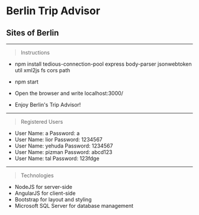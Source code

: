 # Berlin Trip Advisor
## Sites of Berlin

---

> Instructions

- npm install tedious-connection-pool express body-parser jsonwebtoken util xml2js fs cors path

- npm start

- Open the browser and write localhost:3000/

- Enjoy Berlin's Trip Advisor!

---

> Registered Users

- User Name: a         Password: a
- User Name: lior      Password: 1234567
- User Name: yehuda    Password: 1234567
- User Name: pizman    Password: abcd123
- User Name: tal       Password: 123fdge

---

> Technologies

- NodeJS for server-side 
- AngularJS for client-side 
- Bootstrap for layout and styling
- Microsoft SQL Server for database management


